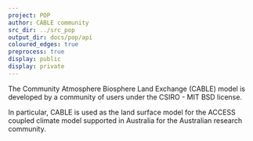 ```yaml
---
project: POP
author: CABLE community
src_dir: ../src_pop
output_dir: docs/pop/api
coloured_edges: true
preprocess: true
display: public
display: private
---
```


The Community Atmosphere Biosphere Land Exchange (CABLE) model is developed by a community of users under the CSIRO - MIT BSD license. 

In particular, CABLE is used as the land surface model for the ACCESS coupled climate model supported in Australia for the Australian research community.